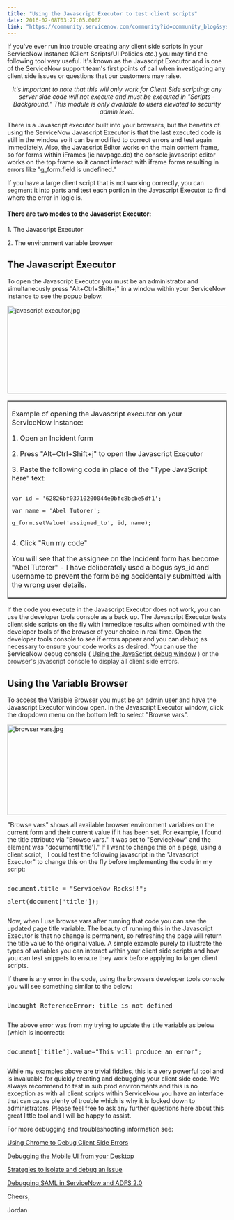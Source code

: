 ```yaml
---
title: "Using the Javascript Executor to test client scripts"
date: 2016-02-08T03:27:05.000Z
link: "https://community.servicenow.com/community?id=community_blog&sys_id=5f2de6e5dbd0dbc01dcaf3231f961936"
---
```

<p>If you've ever run into trouble creating any client side scripts in your ServiceNow instance (Client Scripts/UI Policies etc.) you may find the following tool very useful. It's known as the Javascript Executor and is one of the ServiceNow support team's first points of call when investigating any client side issues or questions that our customers may raise.</p><p></p><p style="text-align: center;"><em>It's important to note that this will only work for Client Side scripting; any server side code will not execute and must be executed in "Scripts - Background." This module is only available to users elevated to security admin level.</em></p><p></p><p>There is a Javascript executor built into your browsers, but the benefits of using the ServiceNow Javascript Executor is that the last executed code is still in the window so it can be modified to correct errors and test again immediately. Also, the Javascript Editor works on the main content frame, so for forms within iFrames (ie navpage.do) the console javascript editor works on the top frame so it cannot interact with iframe forms resulting in errors like "g_form.field is undefined."</p><p></p><p>If you have a large client script that is not working correctly, you can segment it into parts and test each portion in the Javascript Executor to find where the error in logic is.</p><p></p><h4>There are two modes to the Javascript Executor:</h4><p>1. The Javascript Executor</p><p>2. The environment variable browser</p><p></p><p></p><h2>The Javascript Executor</h2><p>To open the Javascript Executor you must be an administrator and simultaneously press "Alt+Ctrl+Shift+j" in a window within your ServiceNow instance to see the popup below:</p><p><img   alt="javascript executor.jpg" class="image-3 jive-image" height="202" src="d2a45c8edb189704ed6af3231f9619dd.iix" style="display: block; margin-left: auto; margin-right: auto; width: 526px; height: 201.916129032258px;" width="526"/></p><p></p><table border="&quot;1'"><tbody><tr><td><p>Example of opening the Javascript executor on your ServiceNow instance:</p><p>1. Open an Incident form</p><p>2. Press "Alt+Ctrl+Shift+j" to open the Javascript Executor</p><p>3. Paste the following code in place of the "Type JavaScript here" text:</p><pre __default_attr="plain" __jive_macro_name="code" class="jive_macro_code jive_text_macro _jivemacro_uid_14542228220322890" data-renderedposition="749.90625_11_1186_48" jivemacro_uid="_14542228220322890"><p>var id = '62826bf03710200044e0bfc8bcbe5df1';</p><p>var name = 'Abel Tutorer';</p><p>g_form.setValue('assigned_to', id, name);</p></pre><p>4. Click "Run my code"</p><p></p><p>You will see that the assignee on the Incident form has become "Abel Tutorer" - I have deliberately used a bogus sys_id and username to prevent the form being accidentally submitted with the wrong user details.</p></td></tr></tbody></table><p></p><p>If the code you execute in the Javascript Executor does not work, you can use the developer tools console as a back up. The Javascript Executor tests client side scripts on the fly with immediate results when combined with the developer tools of the browser of your choice in real time. Open the developer tools console to see if errors appear and you can debug as necessary to ensure your code works as desired. You can use the ServiceNow debug console ( <a href="https://docs.servicenow.com/script/debugging/task/t_UsingTheJavaScriptDebugWindow.html" title="https://docs.servicenow.com/script/debugging/task/t_UsingTheJavaScriptDebugWindow.html">Using the JavaScript debug window</a><span style="color: #eb7a3d;"> <span style="color: #3d3d3d;">) or t</span></span><span style="color: #3d3d3d;">he browser's javascript console to display all client side errors.</span></p><p></p><p></p><h2>Using the Variable Browser</h2><p>To access the Variable Browser you must be an admin user and have the Javascript Executor window open. In the Javascript Executor window, click the dropdown menu on the bottom left to select "Browse vars".</p><p><img   alt="browser vars.jpg" class="image-4 jive-image" height="208" src="1fb73371dbd05fc068c1fb651f961943.iix" style="display: block; margin-left: auto; margin-right: auto; width: 540px; height: 208.161290322581px;" width="540"/></p><p></p><p>"Browse vars" shows all available browser environment variables on the current form and their current value if it has been set. For example, I found the title attribute via "Browse vars." It was set to "ServiceNow" and the element was "document['title']." If I want to change this on a page, using a client script,   I could test the following javascript in the "Javascript Executor" to change this on the fly before implementing the code in my script:</p><p></p><pre __default_attr="plain" __jive_macro_name="code" class="_jivemacro_uid_14542201876413940 jive_macro_code jive_text_macro" data-renderedposition="1444.0625_8_1192_32" jivemacro_uid="_14542201876413940"><p>document.title = "ServiceNow Rocks!!";</p><p>alert(document['title']);</p></pre><p></p><p>Now, when I use browse vars after running that code you can see the updated page title variable. The beauty of running this in the Javascript Executor is that no change is permanent, so refreshing the page will return the title value to the original value. A simple example purely to illustrate the types of variables you can interact within your client side scripts and how you can test snippets to ensure they work before applying to larger client scripts.</p><p></p><p>If there is any error in the code, using the browsers developer tools console you will see something similar to the below:</p><pre __jive_macro_name="quote" class="jive_macro_quote jive_text_macro" data-renderedposition="1612.0625_8_1192_41"><p>Uncaught ReferenceError: title is not defined</p></pre><p>The above error was from my trying to update the title variable as below (which is incorrect):</p><pre __default_attr="plain" __jive_macro_name="code" class="jive_macro_code jive_text_macro _jivemacro_uid_14526459618529839" data-renderedposition="1684.0625_8_1192_16" jivemacro_uid="_14526459618529839"><p>document['title'].value="This will produce an error";</p></pre><p></p><p></p><p>While my examples above are trivial fiddles, this is a very powerful tool and is invaluable for quickly creating and debugging your client side code. We always recommend to test in sub prod environments and this is no exception as with all client scripts within ServiceNow you have an interface that can cause plenty of trouble which is why it is locked down to administrators. Please feel free to ask any further questions here about this great little tool and I will be happy to assist. <span style="color: #7ed529;"><br/></span></p><p></p><p>For more debugging and troubleshooting information see:</p><p><a title="Using Chrome to Debug Client Side Errors" __default_attr="3853" __jive_macro_name="blogpost" class="jive_macro jive_macro_blogpost" data-orig-content="Using Chrome to Debug Client Side Errors" data-renderedposition="1849.0625_8_284_16" href="/community?id=community_blog&sys_id=5becee65dbd0dbc01dcaf3231f961940">Using Chrome to Debug Client Side Errors</a></p><p><a title="Debugging the Mobile UI from your Desktop" __default_attr="4495" __jive_macro_name="blogpost" class="jive_macro jive_macro_blogpost" data-orig-content="Debugging the Mobile UI from your Desktop" data-renderedposition="1870.0625_8_296_16" href="/community?id=community_blog&sys_id=4e0deaa5dbd0dbc01dcaf3231f961914">Debugging the Mobile UI from your Desktop</a></p><p><a title="Strategies to isolate and debug an issue" __default_attr="4268" __jive_macro_name="blogpost" class="jive_macro jive_macro_blogpost" data-orig-content="Strategies to isolate and debug an issue" data-renderedposition="1891.0625_8_271_16" href="/community?id=community_blog&sys_id=c54ee2addbd0dbc01dcaf3231f961942">Strategies to isolate and debug an issue</a></p><p><a title="Debugging SAML in ServiceNow and ADFS 2.0" __default_attr="4565" __jive_macro_name="blogpost" class="jive_macro jive_macro_blogpost" data-orig-content="Debugging SAML in ServiceNow and ADFS 2.0" data-renderedposition="1912.0625_8_315_16" href="/community?id=community_blog&sys_id=d6cd62e9dbd0dbc01dcaf3231f9619b7">Debugging SAML in ServiceNow and ADFS 2.0</a></p><p></p><p>Cheers,</p><p>Jordan</p>